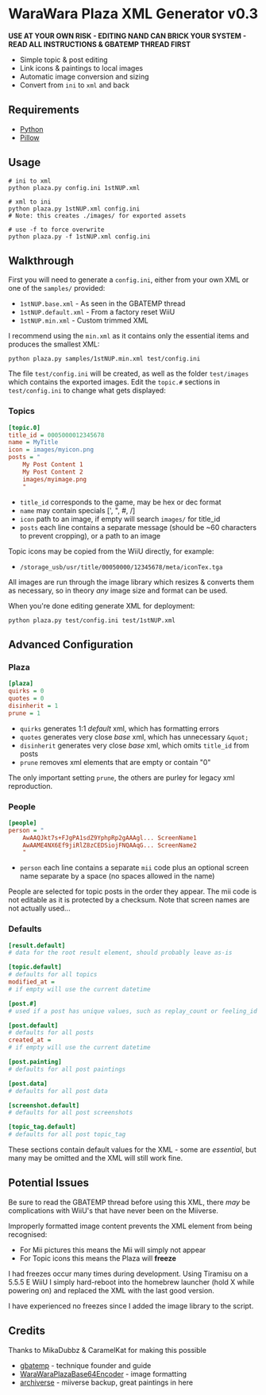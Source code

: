 # WaraWara Plaza XML Generator v0.3

**USE AT YOUR OWN RISK - EDITING NAND CAN BRICK YOUR SYSTEM - READ ALL INSTRUCTIONS & GBATEMP THREAD FIRST**

- Simple topic & post editing
- Link icons & paintings to local images
- Automatic image conversion and sizing
- Convert from `ini` to `xml` and back

## Requirements

- [Python](https://www.python.org/downloads/)
- [Pillow](https://pillow.readthedocs.io/en/latest/installation.html#basic-installation)

## Usage

```pwsh
# ini to xml
python plaza.py config.ini 1stNUP.xml

# xml to ini
python plaza.py 1stNUP.xml config.ini
# Note: this creates ./images/ for exported assets

# use -f to force overwrite
python plaza.py -f 1stNUP.xml config.ini
```

## Walkthrough

First you will need to generate a `config.ini`, either from your own XML or one of the `samples/` provided:

- `1stNUP.base.xml` - As seen in the GBATEMP thread
- `1stNUP.default.xml` - From a factory reset WiiU
- `1stNUP.min.xml` - Custom trimmed XML

I recommend using the `min.xml` as it contains only the essential items and produces the smallest XML:

```pwsh
python plaza.py samples/1stNUP.min.xml test/config.ini
```

The file `test/config.ini` will be created, as well as the folder `test/images` which contains the exported images. Edit the `topic.#` sections in `test/config.ini` to change what gets displayed:

### Topics

```ini
[topic.0]
title_id = 0005000012345678
name = MyTitle
icon = images/myicon.png
posts = "
    My Post Content 1
    My Post Content 2
    images/myimage.png
    "
```

- `title_id` corresponds to the game, may be hex or dec format
- `name` may contain specials [', ", #, /]
- `icon` path to an image, if empty will search `images/` for title_id
- `posts` each line contains a separate message (should be ~60 characters to prevent cropping), or a path to an image

Topic icons may be copied from the WiiU directly, for example:
- `/storage_usb/usr/title/00050000/12345678/meta/iconTex.tga`

All images are run through the image library which resizes & converts them as necessary, so in theory *any* image size and format can be used.

When you're done editing generate XML for deployment:

```pwsh
python plaza.py test/config.ini test/1stNUP.xml
```

## Advanced Configuration

### Plaza

```ini
[plaza]
quirks = 0
quotes = 0
disinherit = 1
prune = 1
```

- `quirks` generates 1:1 *default* xml, which has formatting errors
- `quotes` generates very close *base* xml, which has unnecessary `&quot;`
- `disinherit` generates very close *base* xml, which omits `title_id` from posts
- `prune` removes xml elements that are empty or contain "0"

The only important setting `prune`, the others are purley for legacy xml reproduction.

### People

```ini
[people]
person = "
    AwAAQJkt7s+FJgPA1sdZ9YphpRp2gAAAgl... ScreenName1
    AwAAME4NX6Ef9jiRlZ8zCEDSiojFNQAAqG... ScreenName2
    "
```

- `person` each line contains a separate `mii` code plus an optional screen name separate by a space (no spaces allowed in the name)

People are selected for topic posts in the order they appear. The mii code is not editable as it is protected by a checksum. Note that screen names are not actually used...

### Defaults

```ini
[result.default]
# data for the root result element, should probably leave as-is

[topic.default]
# defaults for all topics
modified_at =
# if empty will use the current datetime

[post.#]
# used if a post has unique values, such as replay_count or feeling_id

[post.default]
# defaults for all posts
created_at =
# if empty will use the current datetime

[post.painting]
# defaults for all post paintings

[post.data]
# defaults for all post data

[screenshot.default]
# defaults for all post screenshots

[topic_tag.default]
# defaults for all post topic_tag
```

These sections contain default values for the XML - some are *essential*, but many may be omitted and the XML will still work fine.

## Potential Issues

Be sure to read the GBATEMP thread before using this XML, there *may* be complications with WiiU's that have never been on the Miiverse.

Improperly formatted image content prevents the XML element from being recognised:

  - For Mii pictures this means the Mii will simply not appear
  - For Topic icons this means the Plaza will **freeze**

I had freezes occur many times during development. Using Tiramisu on a 5.5.5 E WiiU I simply hard-reboot into the homebrew launcher (hold X while powering on) and replaced the XML with the last good version.

I have experienced no freezes since I added the image library to the script.

## Credits

Thanks to MikaDubbz & CaramelKat for making this possible

- [gbatemp](https://gbatemp.net/threads/i-permanently-gave-wara-wara-plaza-life-again-injected-it-full-of-my-personality-and-you-can-too.562257) - technique founder and guide
- [WaraWaraPlazaBase64Encoder](https://github.com/CaramelKat/WaraWaraPlazaBase64Encoder) - image formatting
- [archiverse](https://archiverse.guide/) - miiverse backup, great paintings in here